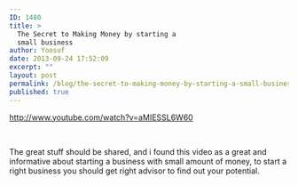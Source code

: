 ```yaml
---
ID: 1480
title: >
  The Secret to Making Money by starting a
  small business
author: Yoosuf
date: 2013-09-24 17:52:09
excerpt: ""
layout: post
permalink: /blog/the-secret-to-making-money-by-starting-a-small-business/
published: true
---
```

http://www.youtube.com/watch?v=aMIESSL6W60

&nbsp;

The great stuff should be shared, and i found this video as a great and informative about starting a business with small amount of money, to start a right business you should get right advisor to find out your potential.